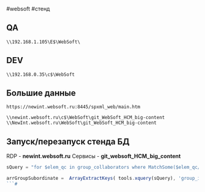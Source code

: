 #websoft #стенд
## QA
```
\\192.168.1.105\E$\WebSoft\
```

## DEV
```
\\192.168.0.35\c$\WebSoft
```

## Большие данные
```
https://newint.websoft.ru:8445/spxml_web/main.htm

\\newint.websoft.ru\c$\WebSoft\git_WebSoft_HCM_big-content
\\NewInt.websoft.ru\WebSoft\git_WebSoft_HCM_big-content
```

## Запуск/перезапуск стенда БД

RDP - **newint.websoft.ru**
Сервисы - **git_websoft_HCM_big_content**

```js
sQuery = "for $elem_qc in group_collaborators where MatchSome($elem_qc/collaborator_id,(" +ArrayMerge(arrSubordinateIDs, "This", ",")+ ")) return $elem_qc/Fields('group_id')";

arrGroupSubordinate =  ArrayExtractKeys( tools.xquery(sQuery), 'group_id' );
```#